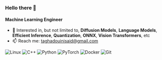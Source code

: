 ### Hello there 👋

#### Machine Learning Engineer

<!--- 🔭 I’m currently working on [TPTea](https://github.com/ReinforcedKnowledge/TPTea)
-->
- 💬 Interested in, but not limited to,  **Diffusion Models**, **Language Models**, **Efficient Inference**, **Quantization**, **ONNX**, **Vision Transformers**, etc 
- 📫 Reach me: [taghadouinisaid@gmail.com](mailto:taghadouinisaid@gmail.com)

<!--![](https://img.shields.io/badge/Code-Python-informational?style=flat&logo=python&logoColor=white&color=2bbc8a)
-->
![Linux](https://img.shields.io/badge/Linux-FCC624?style=for-the-badge&logo=linux&logoColor=black)
![C++](https://img.shields.io/badge/c++-%2300599C.svg?style=for-the-badge&logo=c%2B%2B&logoColor=white)
![Python](https://img.shields.io/badge/python-3670A0?style=for-the-badge&logo=python&logoColor=ffdd54)
![PyTorch](https://img.shields.io/badge/PyTorch-%23EE4C2C.svg?style=for-the-badge&logo=PyTorch&logoColor=white)
![Docker](https://img.shields.io/badge/docker-%230db7ed.svg?style=for-the-badge&logo=docker&logoColor=white)
![Git](https://img.shields.io/badge/git-%23F05033.svg?style=for-the-badge&logo=git&logoColor=white)

<!--
![Profile views](https://komarev.com/ghpvc/?username=staghado)

## My GitHub Stats
![Your Name's GitHub stats](https://github-readme-stats.vercel.app/api?username=staghado&show_icons=true&theme=radical)

## Most Used Languages
![Top Langs](https://github-readme-stats.vercel.app/api/top-langs/?username=staghado&layout=compact&theme=radical)
-->
